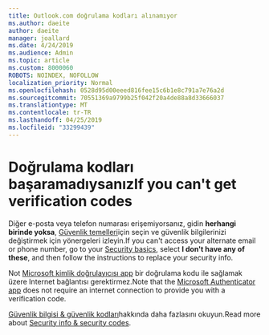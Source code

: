 ```yaml
---
title: Outlook.com doğrulama kodları alınamıyor
ms.author: daeite
author: daeite
manager: joallard
ms.date: 4/24/2019
ms.audience: Admin
ms.topic: article
ms.custom: 8000060
ROBOTS: NOINDEX, NOFOLLOW
localization_priority: Normal
ms.openlocfilehash: 0528d95d00eeed816fee15c6b1e8c791a7e76a2d
ms.sourcegitcommit: 70551369a9799b25f042f20a4de88a8d33666037
ms.translationtype: MT
ms.contentlocale: tr-TR
ms.lasthandoff: 04/25/2019
ms.locfileid: "33299439"
---
```

# <a name="if-you-cant-get-verification-codes"></a><span data-ttu-id="fcc61-102">Doğrulama kodları başaramadıysanız</span><span class="sxs-lookup"><span data-stu-id="fcc61-102">If you can't get verification codes</span></span>

<span data-ttu-id="fcc61-103">Diğer e-posta veya telefon numarası erişemiyorsanız, gidin **herhangi birinde yoksa**, [Güvenlik temelleri](https://account.microsoft.com/security)için seçin ve güvenlik bilgilerinizi değiştirmek için yönergeleri izleyin.</span><span class="sxs-lookup"><span data-stu-id="fcc61-103">If you can't access your alternate email or phone number, go to your [Security basics](https://account.microsoft.com/security), select **I don't have any of these**, and then follow the instructions to replace your security info.</span></span>

<span data-ttu-id="fcc61-104">Not [Microsoft kimlik doğrulayıcısı app](https://go.microsoft.com/fwlink/?linkid=2016117) bir doğrulama kodu ile sağlamak üzere Internet bağlantısı gerektirmez.</span><span class="sxs-lookup"><span data-stu-id="fcc61-104">Note that the [Microsoft Authenticator app](https://go.microsoft.com/fwlink/?linkid=2016117) does not require an internet connection to provide you with a verification code.</span></span>

<span data-ttu-id="fcc61-105">[Güvenlik bilgisi & güvenlik kodları](https://support.microsoft.com/help/12428/)hakkında daha fazlasını okuyun.</span><span class="sxs-lookup"><span data-stu-id="fcc61-105">Read more about [Security info & security codes](https://support.microsoft.com/help/12428/).</span></span>